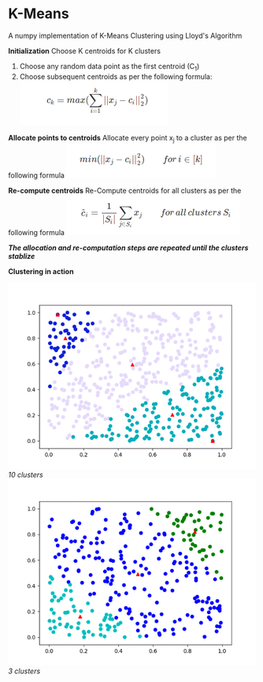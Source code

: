 # K-Means
A numpy implementation of K-Means Clustering using Lloyd's Algorithm

**Initialization**
Choose K centroids for K clusters
1. Choose any random data point as the first centroid (C<sub>1</sub>)
2. Choose subsequent centroids as per the following formula:
![](equation1.png)

**Allocate points to centroids**
Allocate every point x<sub>j</sub> to a cluster as per the following formula
![](equation2.png)

**Re-compute centroids**
Re-Compute centroids for all clusters as per the following formula
![](equation3.png)

***The allocation and re-computation steps are repeated until the clusters stablize***


**Clustering in action**

![](10ClassAnimation.gif)
<i>10 clusters</i>
![](3ClassAnimation.gif)
<i>3 clusters</i>